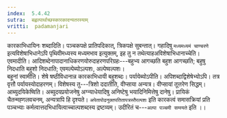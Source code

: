 ```yaml
---
index:  5.4.42
sutra:  बह्वल्पार्थाच्छस्कारकादन्यतरस्याम्
vritti:  padamanjari
---
```


कारकाभिधायिनः शब्दादिति। पञ्चकपक्षे प्रातिपदिकात्, त्रिकपक्षे सुबन्तात्। गहादिषु `मध्यमध्यमं चाण्चरणे` इत्यविशेषाभिधानेऽपि पृथिवीमध्यस्य मध्यमभाव इत्युक्तम्, इह तु न तथेत्याहअविशेषाभिधानाच्चेति। एवमादीति। आदिशब्देनापादानाधिकरणयोरुदाहरणपरिग्रहः---बहुभ्य आगच्छति बहुश आगच्छति; बहुषु निदधाति बहुशो निदधाति; एवमल्पेब्योऽल्पशः, अल्पेष्वल्पशः।  
	बहूनां स्वामीति। शेषे षष्ठीविधानान्न कारकाभिधायी बहुशब्दः।
	पर्यायेब्योऽपीति। अपिशब्दाद्विशेषेभ्योऽपि। तत्र वृत्तौ पर्यायस्योदाहरणम्। विशेषस्य तु---त्रिशो ददातीति, वीप्साया अन्यत्र। वीप्सायां तूत्तरेण सिद्धम्।
	आब्युदयिकेष्विति। अब्युदयप्रयोजनेषु अग्न्याधेयादिषु अनिष्टेषु भयादिनिमित्तेषु दानेषु। प्रायिकं चैतन्मह्गलवचनम्, अन्यत्रापि हि दृश्यते। `अपेतापोढनुक्तपतितापत्रस्तैरल्पशः` इति कारकत्वं समासक्रियां प्रति पञ्चभ्याः कर्मत्वात्तदभिधायित्वाच्चाल्पशब्दस्य द्रष्टव्यम्। उदीरितं च---`अल्पा पञ्चमी सम्स्यते` इति ।।


